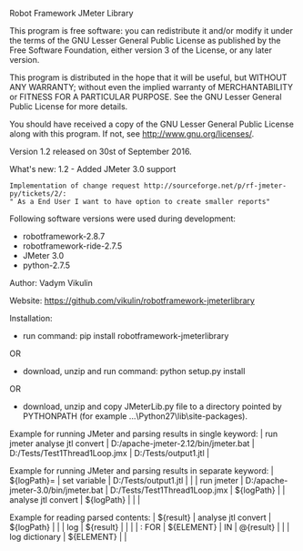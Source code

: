 Robot Framework JMeter Library

This program is free software: you can redistribute it and/or modify
it under the terms of the GNU Lesser General Public License as published by
the Free Software Foundation, either version 3 of the License, or
any later version.

This program is distributed in the hope that it will be useful,
but WITHOUT ANY WARRANTY; without even the implied warranty of
MERCHANTABILITY or FITNESS FOR A PARTICULAR PURPOSE.  See the
GNU Lesser General Public License for more details.

You should have received a copy of the GNU Lesser General Public License
along with this program.  If not, see <http://www.gnu.org/licenses/>.

Version 1.2 released on 30st of September 2016.

What's new:
    1.2 - Added JMeter 3.0 support

    Implementation of change request http://sourceforge.net/p/rf-jmeter-py/tickets/2/:
    " As a End User I want to have option to create smaller reports"

Following software versions were used during development:
- robotframework-2.8.7
- robotframework-ride-2.7.5
- JMeter 3.0
- python-2.7.5

Author: Vadym Vikulin

Website: https://github.com/vikulin/robotframework-jmeterlibrary

Installation:
- run command: pip install robotframework-jmeterlibrary

OR
- download, unzip and run command: python setup.py install

OR
- download, unzip and copy JMeterLib.py file to a directory pointed by
    PYTHONPATH (for example ...\Python27\lib\site-packages).

Example for running JMeter and parsing results in single keyword:
 | run jmeter analyse jtl convert | D:/apache-jmeter-2.12/bin/jmeter.bat | D:/Tests/Test1Thread1Loop.jmx | D:/Tests/output1.jtl |

Example for running JMeter and parsing results in separate keyword:
| ${logPath}= | set variable | D:/Tests/output1.jtl |  |
| run jmeter | D:/apache-jmeter-3.0/bin/jmeter.bat | D:/Tests/Test1Thread1Loop.jmx | ${logPath} |
| analyse jtl convert | ${logPath} |  |  |

Example for reading parsed contents:
| ${result} | analyse jtl convert | ${logPath} |  |
| log | ${result} |  |  |
| : FOR | ${ELEMENT} | IN |	@{result} |
|  | log dictionary	| ${ELEMENT} |  |